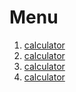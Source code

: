 # Menu

1. [calculator](./01_calculator/)
2. [calculator](./02_fibonacci_sum_even/)
3. [calculator](./03_playground/)
4. [calculator](./04_taxi_fee/)